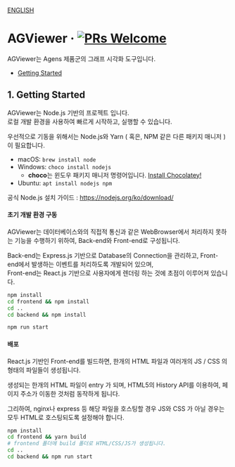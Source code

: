 [ENGLISH](./README.md)

# AGViewer &middot; [![PRs Welcome](https://img.shields.io/badge/PRs-welcome-brightgreen.svg?style=flat-square)](http://makeapullrequest.com)
AGViewer는 Agens 제품군의 그래프 시각화 도구입니다.

- [Getting Started](#1-getting-started)

## 1. Getting Started
AGViewer는 Node.js 기반의 프로젝트 입니다.  
로컬 개발 환경을 사용하여 빠르게 시작하고, 실행할 수 있습니다.

우선적으로 기동을 위해서는 Node.js와 Yarn ( 혹은,  NPM 같은 다른 패키지 매니저 )이 필요합니다.

- macOS: `brew install node`
- Windows: `choco install nodejs`  
  * **choco**는 윈도우 패키지 매니저 명령어입니다. [Install Chocolatey!](https://chocolatey.org/install)
- Ubuntu: `apt install nodejs npm`

공식 Node.js 설치 가이드 : https://nodejs.org/ko/download/

#### 초기 개발 환경 구동

AGViewer는 데이터베이스와의 직접적 통신과 같은 WebBrowser에서 처리하지 못하는 기능을 수행하기 위하여, Back-end와 Front-end로 구성됩니다.

Back-end는 Express.js 기반으로 Database의 Connection을 관리하고, Front-end에서 발생하는 이벤트를 처리하도록 개발되어 있으며,  
Front-end는 React.js 기반으로 사용자에게 렌더링 하는 것에 초점이 이루어져 있습니다.

```bash
npm install
cd frontend && npm install
cd ..
cd backend && npm install

npm run start
```

#### 배포

React.js 기반인 Front-end를 빌드하면, 한개의 HTML 파일과 여러개의 JS / CSS 의 형태의 파일들이 생성됩니다.

생성되는 한개의 HTML 파일이 entry 가 되며, HTML5의 History API를 이용하여, 페이지 주소가 이동한 것처럼 동작하게 됩니다.

그리하여, nginx나 express 등 해당 파일을 호스팅할 경우 JS와 CSS 가 아닐 경우는 모두 HTML로 호스팅되도록 설정해야 합니다.

```bash
npm install
cd frontend && yarn build
# frontend 폴더에 build 폴더로 HTML/CSS/JS가 생성됩니다.
cd ..
cd backend && npm run start
```
